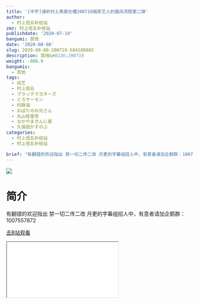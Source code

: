 ```yaml
---
title: '[中字]请听村上黑美吐槽200719搞笑艺人的晨间流程第二弹'
author:
  - 村上信五补给站
zmz: 村上信五补给站
publishdate: '2020-07-19'
bangumi: 其他
date: '2020-08-08'
slug: 2020-08-08-200719-584180883
description: 其他&#8226;200719
weight: -808.0
bangumis:
  - 其他
tags:
  - 综艺
  - 村上信五
  - ブラックマヨネーズ
  - とろサーモン
  - 村麻油
  - おばたのお兄さん
  - 丸山桂里奈
  - なかやまきんに君
  - 久保田かずのぶ
categories:
  - 村上信五补给站
  - 村上信五补给站

brief: "有翻错的欢迎指出 禁一切二传二改 月更的字幕组招人中，有意者请加企鹅群：1007557872"
---
```

![](https://raw.githubusercontent.com/tcgriffith/owaraisite/master/static/tmpimg/87b8cf739f2ced39521d0b7c3ac5145d611ca97b.jpg.480.jpg)
# 简介  
有翻错的欢迎指出
禁一切二传二改
月更的字幕组招人中，有意者请加企鹅群：1007557872  

[去B站观看](https://www.bilibili.com/video/av584180883/)
<div class ="resp-container"><iframe class="testiframe" src="//player.bilibili.com/player.html?aid=584180883"", scrolling="no", allowfullscreen="true" > </iframe></div> 
